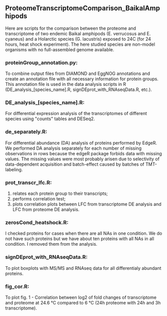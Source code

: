 ## ProteomeTranscriptomeComparison_BaikalAmphipods
Here are scripts for the comparison between the proteome and transcriptome of two endemic Baikal amphipods (E. verrucosus and E. cyaneus) and a Holarctic species (G. lacustris) exposed to 24C (for 24 hours, heat shock experiment). The here studied species are non-model organisms with no full-assembled genome available.

### proteinGroup_annotation.py:
To combine output files from DIAMOND and EggNOG annotations and create an annotation file with all necessary information for protein groups. This annotation file is used in the data analysis scripts in R (DE_analysis_[species_name].R, signDEprot_with_RNAseqData.R, etc.).

### DE_analysis_[species_name].R:
For differential expression analysis of the transcriptomes of different species using "counts" tables and DESeq2. 

### de_separately.R:
For differential abundance (DA) analysis of proteins performed by EdgeR. We performed DA analysis separately for each number of missing observations in rows because the edgeR package forbids data with missing values. The missing values were most probably arisen due to selectivity of data-dependent acquisition and batch-effect caused by batches of TMT-labeling.

### prot_transcr_lfc.R: 
1. relates each protein group to their transcripts; 
2. performs correlation test;
3. plots correlation plots between LFC from transcriptome DE analysis and LFC from proteome DE analysis.

### zerosCond_heatshock.R: 
I checked proteins for cases when there are all NAs in one condition. We do not have such proteins but we have about ten proteins with all NAs in all condition. I removed them from the analysis.

### signDEprot_with_RNAseqData.R: 
To plot boxplots with MS/MS and RNAseq data for all differentialy abundant proteins.

### fig_cor.R:
To plot fig. 1 - Correlation between log2 of fold changes of transcriptome and proteome at 24.6 °C compared to 6 °C (24h proteome with 24h and 3h transcriptome).
